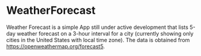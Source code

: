 # WeatherForecast
Weather Forecast is a simple App still under active development that lists 5-day weather forecast on a 3-hour interval for a city (currently showing only cities in the United States with local time zone). The data is obtained from https://openweathermap.org/forecast5.
